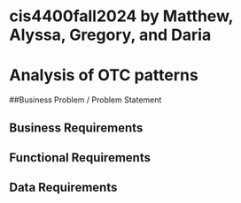 # cis4400fall2024 by Matthew, Alyssa, Gregory, and Daria
# Analysis of OTC patterns

##Business Problem / Problem Statement 

## Business Requirements 

## Functional Requirements

## Data Requirements

